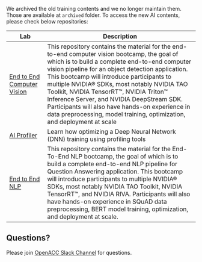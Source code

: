 We archived the old training contents and we no longer maintain them. Those are available at `archived` folder. To access the new AI contents, please check below repositories:

| Lab      | Description |
| ----------- | ----------- |
| [End to End Computer Vision](https://github.com/openhackathons-org/End-to-End-Computer-Vision)      |  This repository contains the material for the end-to-end computer vision bootcamp, the goal of which is to build a complete end-to-end computer vision pipeline for an object detection application. This bootcamp will introduce participants to multiple NVIDIA® SDKs, most notably NVIDIA TAO Toolkit, NVIDIA TensorRT™, NVIDIA Triton™ Inference Server, and NVIDIA DeepStream SDK. Participants will also have hands-on experience in data preprocessing, model training, optimization, and deployment at scale   |
| [AI Profiler](https://github.com/openhackathons-org/AI-Profiler)   |  Learn how optimizing a Deep Neural Network (DNN) training using profiling tools    |
| [End to End NLP](https://github.com/openhackathons-org/End-to-End-NLP)  | This repository contains the material for the End-To-End NLP bootcamp, the goal of which is to build a complete end-to-end NLP pipeline for Question Answering application. This bootcamp will introduce participants to multiple NVIDIA® SDKs, most notably NVIDIA TAO Toolkit, NVIDIA TensorRT™, and NVIDIA RIVA. Participants will also have hands-on experience in SQuAD data preprocessing, BERT model training, optimization, and deployment at scale. |

## Questions?
Please join [OpenACC Slack Channel](https://openacclang.slack.com/messages/openaccusergroup) for questions.